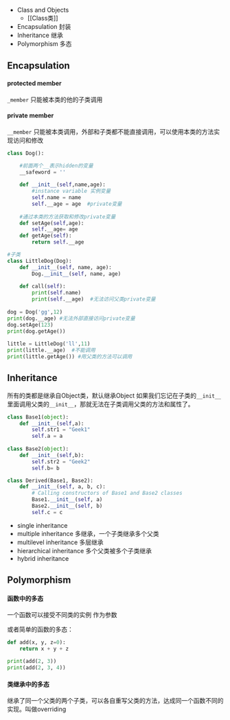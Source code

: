 - Class and Objects
	- [[Class类]]
- Encapsulation 封装
- Inheritance 继承
- Polymorphism 多态

## Encapsulation
#### protected member
`_member` 只能被本类的他的子类调用
#### private member
`__member` 只能被本类调用，外部和子类都不能直接调用，可以使用本类的方法实现访问和修改
```python
class Dog():  

    #前面两个__表示hidden的变量    
    __safeword = ''  
    
    def __init__(self,name,age):  
        #instance variable 实例变量  
        self.name = name  
        self.__age = age  #private变量
        
    #通过本类的方法获取和修改private变量
    def setAge(self,age):  
        self.__age= age  
    def getAge(self):  
        return self.__age  

#子类
class LittleDog(Dog):  
    def __init__(self, name, age):  
        Dog.__init__(self, name, age)  
  
    def call(self):  
        print(self.name)  
        print(self.__age)  #无法访问父类private变量
  
dog = Dog('gg',12)  
print(dog.__age) #无法外部直接访问private变量
dog.setAge(123)  
print(dog.getAge())  
  
little = LittleDog('ll',11)  
print(little.__age)  #不能调用  
print(little.getAge()) #用父类的方法可以调用
```

## Inheritance
所有的类都是继承自Object类，默认继承Object
如果我们忘记在子类的`__init__`里面调用父类的`__init__`，那就无法在子类调用父类的方法和属性了。
```python
class Base1(object):  
    def __init__(self,a):  
        self.str1 = "Geek1"  
        self.a = a  
  
class Base2(object):  
    def __init__(self,b):  
        self.str2 = "Geek2"  
        self.b= b  

class Derived(Base1, Base2):  
    def __init__(self, a, b, c):  
        # Calling constructors of Base1 and Base2 classes  
        Base1.__init__(self, a)  
        Base2.__init__(self, b)  
        self.c = c
```
- single inheritance
- multiple inheritance 多继承，一个子类继承多个父类
- multilevel inheritance 多层继承
- hierarchical inheritance 多个父类被多个子类继承
- hybrid inheritance

## Polymorphism
#### 函数中的多态
一个函数可以接受不同类的实例 作为参数

或者简单的函数的多态：
```python
def add(x, y, z=0):  
    return x + y + z  

print(add(2, 3))  
print(add(2, 3, 4))
```

#### 类继承中的多态
继承了同一个父类的两个子类，可以各自重写父类的方法，达成同一个函数不同的实现。叫做overriding
